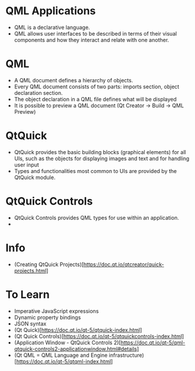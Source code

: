# QML Applications
- QML is a declarative language.
- QML allows user interfaces to be described in terms of their visual components and how they interact and relate with one another.

# QML
- A QML document defines a hierarchy of objects.
- Every QML document consists of two parts: imports section, object declaration section.
- The object declaration in a QML file defines what will be displayed
- It is possible to preview a QML document (Qt Creator -> Build -> QML Preview)

# QtQuick
- QtQuick provides the basic building blocks (graphical elements) for all UIs, such as the objects for displaying images and text and for handling user input
- Types and functionalities most common to UIs are provided by the QtQuick module.

# QtQuick Controls
- QtQuick Controls provides QML types for use within an application.
- 

# Info
- (Creating QtQuick Projects)[https://doc.qt.io/qtcreator/quick-projects.html]

# To Learn
- Imperative JavaScript expressions 
- Dynamic property bindings
- JSON syntax
- (Qt Quick)[https://doc.qt.io/qt-5/qtquick-index.html]
- (Qt Quick Controls)[https://doc.qt.io/qt-5/qtquickcontrols-index.html]
- (Application Window - QtQuick Controls 2)[https://doc.qt.io/qt-5/qml-qtquick-controls2-applicationwindow.html#details]
- (Qt QML = QML Language and Engine infrastructure)[https://doc.qt.io/qt-5/qtqml-index.html]